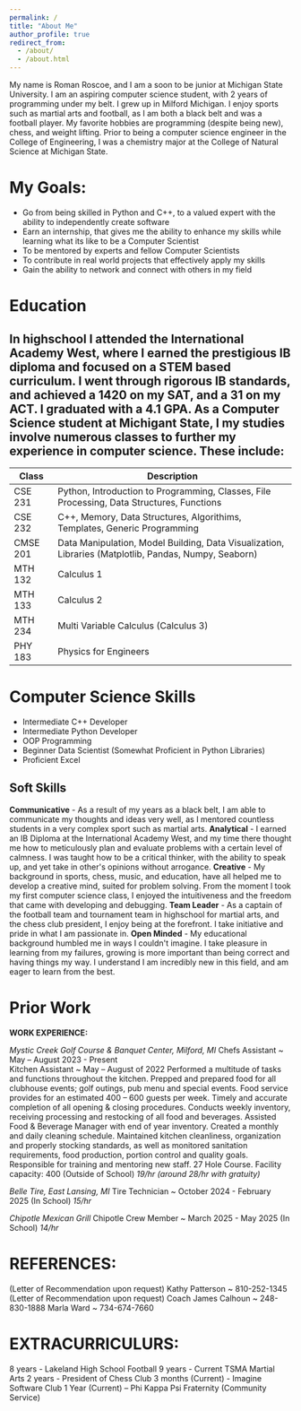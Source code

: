 ```yaml
---
permalink: /
title: "About Me"
author_profile: true
redirect_from: 
  - /about/
  - /about.html
---
```


My name is Roman Roscoe, and I am a soon to be junior at Michigan State University. I am an aspiring computer science student, with 2 years of programming under my belt. I grew up in Milford Michigan. I enjoy sports such as martial arts and football, as I am both a black belt and was a football player. My favorite hobbies are programming (despite being new), chess, and weight lifting. Prior to being a computer science engineer in the College of Engineering, I was a chemistry major at the College of Natural Science at Michigan State.

My Goals:
======
- Go from being skilled in Python and C++, to a valued expert with the ability to independently create software
- Earn an internship, that gives me the ability to enhance my skills while learning what its like to be a Computer Scientist
- To be mentored by experts and fellow Computer Scientists
- To contribute in real world projects that effectively apply my skills
- Gain the ability to network and connect with others in my field

Education
======
  In highschool I attended the International Academy West, where I earned the prestigious IB diploma and focused on a STEM based curriculum. I went through rigorous IB standards, and achieved a 1420 on my SAT, and a 31 on my ACT. I graduated with a 4.1 GPA.
  As a Computer Science student at Michigant State, I my studies involve numerous classes to further my experience in computer science. These include:
  ------
  | Class   | Description |
  | ------- | ----------- |
  | CSE 231 | Python, Introduction to Programming, Classes, File Processing, Data Structures, Functions |
  | CSE 232 | C++, Memory, Data Structures, Algorithims, Templates, Generic Programming |
  | CMSE 201| Data Manipulation, Model Building, Data Visualization, Libraries (Matplotlib, Pandas, Numpy, Seaborn) |
  | MTH 132 | Calculus 1 |
  | MTH 133 | Calculus 2 |
  | MTH 234 | Multi Variable Calculus (Calculus 3) |
  | PHY 183 | Physics for Engineers |

Computer Science Skills
======
- Intermediate C++ Developer 
- Intermediate Python Developer
- OOP Programming
- Beginner Data Scientist (Somewhat Proficient in Python Libraries)
- Proficient Excel

Soft Skills
------
**Communicative** - As a result of my years as a black belt, I am able to communicate my thoughts and ideas very well, as I mentored countless students in a very complex sport such as martial arts.
**Analytical** - I earned an IB Diploma at the International Academy West, and my time there thought me how to meticulously plan and evaluate problems with a certain level of calmness. I was taught how to be a critical thinker, with the ability to speak up, and yet take in other's opinions without arrogance.
**Creative** - My background in sports, chess, music, and education, have all helped me to develop a creative mind, suited for problem solving. From the moment I took my first computer science class, I enjoyed the intuitiveness and the freedom that came with developing and debugging.
**Team Leader** -  As a captain of the football team and tournament team in highschool for martial arts, and the chess club president, I enjoy being at the forefront. I take initiative and pride in what I am passionate in.
**Open Minded** - My educational background humbled me in ways I couldn't imagine. I take pleasure in learning from my failures, growing is more important than being correct and having things my way. I understand I am incredibly new in this field, and am eager to learn from the best.

Prior Work
==========
**WORK EXPERIENCE:**

*Mystic Creek Golf Course & Banquet Center, Milford, MI*
Chefs Assistant ~ May – August 2023 - Present	             
Kitchen Assistant ~ May – August of 2022
Performed a multitude of tasks and functions throughout the kitchen. 
Prepped and prepared food for all clubhouse events; golf outings, pub menu and special events. Food service provides for an estimated 400 – 600 guests per week. Timely and accurate completion of all opening & closing procedures. Conducts weekly inventory, receiving processing and restocking of all food and beverages.  Assisted Food & Beverage Manager with end of year inventory. Created a monthly and daily cleaning schedule. Maintained kitchen cleanliness, organization and properly stocking standards, as well as monitored sanitation requirements, food production, portion control and quality goals.  Responsible for training and mentoring new staff. 27 Hole Course. Facility capacity: 400
(Outside of School)
*19/hr (around 28/hr with gratuity)*

*Belle Tire, East Lansing, MI*
Tire Technician ~ October 2024 - February 2025
(In School)
*15/hr*

*Chipotle Mexican Grill*
Chipotle Crew Member ~ March 2025 - May 2025
(In School)
*14/hr*

REFERENCES:
===========
(Letter of Recommendation upon request)
Kathy Patterson ~ 810-252-1345 
(Letter of Recommendation upon request)
Coach James Calhoun ~ 248-830-1888
Marla Ward ~ 734-674-7660

EXTRACURRICULURS:
================

8 years - Lakeland High School Football
9 years - Current TSMA Martial Arts
2 years - President of Chess Club
3 months (Current) - Imagine Software Club
1 Year (Current) – Phi Kappa Psi Fraternity (Community Service)



